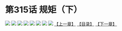 # 第315话 规矩（下）
![](https://mhpic.xiaomingtaiji.net/comic/D/斗破苍穹拆分版/315话/1.jpg-zymk.middle.webp)
![](https://mhpic.xiaomingtaiji.net/comic/D/斗破苍穹拆分版/315话/2.jpg-zymk.middle.webp)
![](https://mhpic.xiaomingtaiji.net/comic/D/斗破苍穹拆分版/315话/3.jpg-zymk.middle.webp)
![](https://mhpic.xiaomingtaiji.net/comic/D/斗破苍穹拆分版/315话/4.jpg-zymk.middle.webp)
![](https://mhpic.xiaomingtaiji.net/comic/D/斗破苍穹拆分版/315话/5.jpg-zymk.middle.webp)
![](https://mhpic.xiaomingtaiji.net/comic/D/斗破苍穹拆分版/315话/6.jpg-zymk.middle.webp)
![](https://mhpic.xiaomingtaiji.net/comic/D/斗破苍穹拆分版/315话/7.jpg-zymk.middle.webp)
![](https://mhpic.xiaomingtaiji.net/comic/D/斗破苍穹拆分版/315话/8.jpg-zymk.middle.webp)
[【上一章】](./314.md)
[【目录】](./README.md)
[【下一章】](./316.md)
